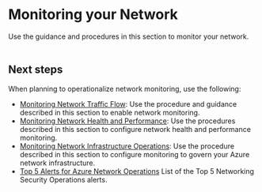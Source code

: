 # Monitoring your Network
Use the guidance and procedures in this section to monitor your network.
<br />
<br />

## Next steps

When planning to operationalize network monitoring, use the following:

- [Monitoring Network Traffic Flow](5.1.1-Monitoring-Network-Traffic-Flow.md): Use the procedure and guidance described in this section to enable network monitoring.
- [Monitoring Network Health and Performance](5.1.2-Monitoring-Network-Health-and-Performance.md): Use the procedures described in this section to configure network health and performance monitoring.
- [Monitoring Network Infrastructure Operations](5.1.3-Monitoring-Network-Infrastructure-Operations.md): Use the procedure described in this section to configure monitoring to govern your Azure network infrastructure.
- [Top 5 Alerts for Azure Network Operations](https://github.com/alvarovitta/Azure-Networking/blob/master/5.1.4-Top-5-Alerts-for-Azure-Network-Operations.md)  List of the Top 5 Networking Security Operations alerts.


